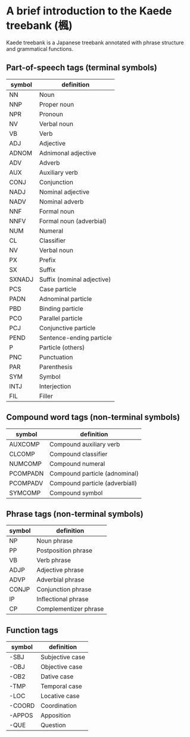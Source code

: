 # A brief introduction to the Kaede treebank (楓)


Kaede treebank is a Japanese treebank annotated with
phrase structure and grammatical functions.


## Part-of-speech tags (terminal symbols)

symbol | definition
------------ | -------------
NN  | Noun
NNP | Proper noun
NPR | Pronoun
NV | Verbal noun
VB  | Verb
ADJ | Adjective
ADNOM | Adnimonal adjective
ADV | Adverb
AUX | Auxiliary verb
CONJ | Conjunction
NADJ | Nominal adjective
NADV | Nominal adverb
NNF  | Formal noun
NNFV | Formal noun (adverbial)
NUM  | Numeral
CL | Classifier
NV   | Verbal noun
PX | Prefix
SX | Suffix
SXNADJ | Suffix (nominal adjective)
PCS | Case particle
PADN | Adnominal particle
PBD  | Binding particle
PCO  | Parallel particle
PCJ  | Conjunctive particle
PEND | Sentence-ending particle
P  | Particle (others)
PNC | Punctuation
PAR | Parenthesis
SYM | Symbol
INTJ | Interjection
FIL | Filler

## Compound word tags (non-terminal symbols)

symbol | definition
------------ | -------------
AUXCOMP | Compound auxiliary verb
CLCOMP  | Compound classifier
NUMCOMP | Compound numeral
PCOMPADN | Compound particle (adnominal)
PCOMPADV | Compound particle (adverbiall)
SYMCOMP | Compound symbol


## Phrase tags (non-terminal symbols)

symbol | definition
------------ | -------------
NP | Noun phrase
PP | Postposition phrase
VB | Verb phrase
ADJP | Adjective phrase
ADVP | Adverbial phrase
CONJP | Conjunction phrase
IP  | Inflectional phrase
CP  | Complementizer phrase



## Function tags 

symbol | definition
------------ | -------------
-SBJ | Subjective case
-OBJ | Objective case
-OB2 | Dative case
-TMP | Temporal case
-LOC | Locative case
-COORD | Coordination
-APPOS | Apposition
-QUE  | Question

